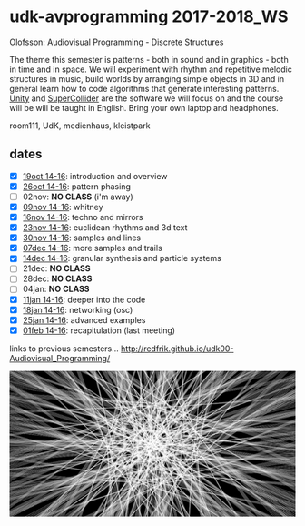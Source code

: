 udk-avprogramming 2017-2018_WS
=========================

Olofsson: Audiovisual Programming - Discrete Structures

The theme this semester is patterns - both in sound and in graphics - both in time and in space. We will experiment with rhythm and repetitive melodic structures in music, build worlds by arranging simple objects in 3D and in general learn how to code algorithms that generate interesting patterns. [Unity](http://unity3d.com) and [SuperCollider](http://supercollider.github.io) are the software we will focus on and the course will be will be taught in English. Bring your own laptop and headphones.

room111, UdK, medienhaus, kleistpark

dates
-----

- [x] [19oct 14-16](https://github.com/redFrik/udk18-Discrete_Structures/tree/master/udk171019): introduction and overview
- [x] [26oct 14-16](https://github.com/redFrik/udk18-Discrete_Structures/tree/master/udk171026): pattern phasing
- [ ] 02nov: **NO CLASS** (i'm away)
- [x] [09nov 14-16](https://github.com/redFrik/udk18-Discrete_Structures/tree/master/udk171109): whitney
- [x] [16nov 14-16](https://github.com/redFrik/udk18-Discrete_Structures/tree/master/udk171116): techno and mirrors
- [x] [23nov 14-16](https://github.com/redFrik/udk18-Discrete_Structures/tree/master/udk171123): euclidean rhythms and 3d text
- [x] [30nov 14-16](https://github.com/redFrik/udk18-Discrete_Structures/tree/master/udk171130): samples and lines
- [x] [07dec 14-16](https://github.com/redFrik/udk18-Discrete_Structures/tree/master/udk171207): more samples and trails
- [x] [14dec 14-16](https://github.com/redFrik/udk18-Discrete_Structures/tree/master/udk171214): granular synthesis and particle systems
- [ ] 21dec: **NO CLASS**
- [ ] 28dec: **NO CLASS**
- [ ] 04jan: **NO CLASS**
- [x] [11jan 14-16](https://github.com/redFrik/udk18-Discrete_Structures/tree/master/udk180111): deeper into the code
- [x] [18jan 14-16](https://github.com/redFrik/udk18-Discrete_Structures/tree/master/udk180118): networking (osc)
- [x] [25jan 14-16](https://github.com/redFrik/udk18-Discrete_Structures/tree/master/udk180125): advanced examples
- [x] [01feb 14-16](https://github.com/redFrik/udk18-Discrete_Structures/tree/master/udk180201): recapitulation (last meeting)

links to previous semesters... <http://redfrik.github.io/udk00-Audiovisual_Programming/>

![Discrete_Structures](Discrete_Structures.png?raw=true "Discrete_Structures")
